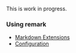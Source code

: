 This is work in progress.

### Using remark
* [Markdown Extensions](wiki/Markdown-Extensions)
* [Configuration](wiki/Configuration)